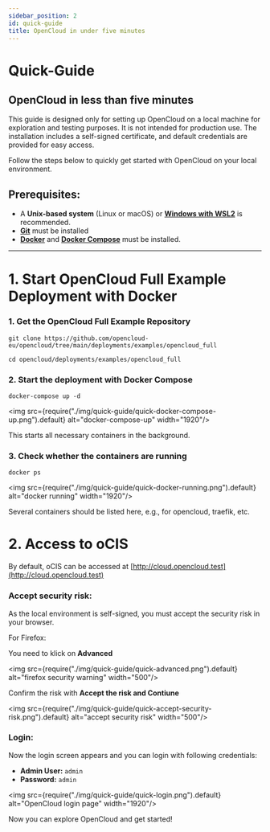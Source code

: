 ```yaml
---
sidebar_position: 2
id: quick-guide
title: OpenCloud in under five minutes
---
```


# Quick-Guide
## OpenCloud in less than five minutes

This guide is designed only for setting up OpenCloud on a local machine for exploration and testing purposes. It is not intended for production use. The installation includes a self-signed certificate, and default credentials are provided for easy access.

Follow the steps below to quickly get started with OpenCloud on your local environment.

## Prerequisites:
- A **Unix-based system** (Linux or macOS) or [**Windows with WSL2**](https://learn.microsoft.com/en-us/windows/wsl/install) is recommended.
- [**Git**](https://git-scm.com/book/en/v2/Getting-Started-Installing-Git) must be installed
- [**Docker**](https://docs.docker.com/engine/install/) and [**Docker Compose**](https://docs.docker.com/compose/install/) must be installed.


---

#  1. Start OpenCloud Full Example Deployment with Docker

### 1. Get the OpenCloud Full Example Repository
```
git clone https://github.com/opencloud-eu/opencloud/tree/main/deployments/examples/opencloud_full

cd opencloud/deployments/examples/opencloud_full
```



### 2. Start the deployment with Docker Compose

```
docker-compose up -d
```

<img src={require("./img/quick-guide/quick-docker-compose-up.png").default} alt="docker-compose-up" width="1920"/>

This starts all necessary containers in the background.


### 3. Check whether the containers are running

```
docker ps
```

<img src={require("./img/quick-guide/quick-docker-running.png").default} alt="docker running" width="1920"/>

Several containers should be listed here, e.g., for opencloud, traefik, etc.

# 2. Access to oCIS

By default, oCIS can be accessed at [http://cloud.opencloud.test](http://cloud.opencloud.test)

### Accept security risk:

As the local environment is self-signed, you must accept the security risk in your browser.

For Firefox:

You need to klick on **Advanced**

<img src={require("./img/quick-guide/quick-advanced.png").default} alt="firefox security warning" width="500"/>

Confirm the risk with **Accept the risk and Contiune**

<img src={require("./img/quick-guide/quick-accept-security-risk.png").default} alt="accept security risk" width="500"/>

### Login:

Now the login screen appears and you can login with following credentials:

- **Admin User:** `admin`
- **Password:** `admin`

<img src={require("./img/quick-guide/quick-login.png").default} alt="OpenCloud login page" width="1920"/>

Now you can explore OpenCloud and get started! 

